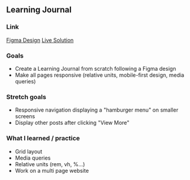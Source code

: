 ## Learning Journal

### Link

[Figma Design](https://www.figma.com/file/hE5klIn1AEQ9XWZWmurs7y/Learning-Journal%2FBlog?node-id=0%3A1&t=3KY0n8NRWxfl26G9-0)
[Live Solution](https://learning-journal-clement-bartholome.netlify.app/)

### Goals 

- Create a Learning Journal from scratch following a Figma design 
- Make all pages responsive (relative units, mobile-first design, media queries)

### Stretch goals 

- Responsive navigation displaying a "hamburger menu" on smaller screens
- Display other posts after clicking "View More"

### What I learned / practice 

- Grid layout
- Media queries
- Relative units (rem, vh, %...)
- Work on a multi page website
